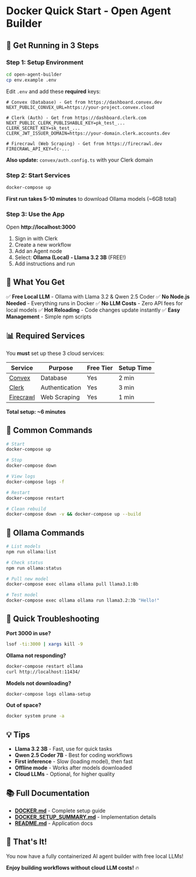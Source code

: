 # Docker Quick Start - Open Agent Builder

## 🚀 Get Running in 3 Steps

### Step 1: Setup Environment

```bash
cd open-agent-builder
cp env.example .env
```

Edit `.env` and add these **required** keys:

```env
# Convex (Database) - Get from https://dashboard.convex.dev
NEXT_PUBLIC_CONVEX_URL=https://your-project.convex.cloud

# Clerk (Auth) - Get from https://dashboard.clerk.com
NEXT_PUBLIC_CLERK_PUBLISHABLE_KEY=pk_test_...
CLERK_SECRET_KEY=sk_test_...
CLERK_JWT_ISSUER_DOMAIN=https://your-domain.clerk.accounts.dev

# Firecrawl (Web Scraping) - Get from https://firecrawl.dev
FIRECRAWL_API_KEY=fc-...
```

**Also update:** `convex/auth.config.ts` with your Clerk domain

### Step 2: Start Services

```bash
docker-compose up
```

**First run takes 5-10 minutes** to download Ollama models (~6GB total)

### Step 3: Use the App

Open **http://localhost:3000**

1. Sign in with Clerk
2. Create a new workflow
3. Add an Agent node
4. Select: **Ollama (Local) - Llama 3.2 3B** (FREE!)
5. Add instructions and run

## 🎯 What You Get

✅ **Free Local LLM** - Ollama with Llama 3.2 & Qwen 2.5 Coder
✅ **No Node.js Needed** - Everything runs in Docker
✅ **No LLM Costs** - Zero API fees for local models
✅ **Hot Reloading** - Code changes update instantly
✅ **Easy Management** - Simple npm scripts

## 📊 Required Services

You **must** set up these 3 cloud services:

| Service | Purpose | Free Tier | Setup Time |
|---------|---------|-----------|------------|
| [Convex](https://convex.dev) | Database | Yes | 2 min |
| [Clerk](https://clerk.com) | Authentication | Yes | 3 min |
| [Firecrawl](https://firecrawl.dev) | Web Scraping | Yes | 1 min |

**Total setup: ~6 minutes**

## 🔧 Common Commands

```bash
# Start
docker-compose up

# Stop
docker-compose down

# View logs
docker-compose logs -f

# Restart
docker-compose restart

# Clean rebuild
docker-compose down -v && docker-compose up --build
```

## 🤖 Ollama Commands

```bash
# List models
npm run ollama:list

# Check status
npm run ollama:status

# Pull new model
docker-compose exec ollama ollama pull llama3.1:8b

# Test model
docker-compose exec ollama ollama run llama3.2:3b "Hello!"
```

## 🐛 Quick Troubleshooting

**Port 3000 in use?**
```bash
lsof -ti:3000 | xargs kill -9
```

**Ollama not responding?**
```bash
docker-compose restart ollama
curl http://localhost:11434/
```

**Models not downloading?**
```bash
docker-compose logs ollama-setup
```

**Out of space?**
```bash
docker system prune -a
```

## 💡 Tips

- **Llama 3.2 3B** - Fast, use for quick tasks
- **Qwen 2.5 Coder 7B** - Best for coding workflows  
- **First inference** - Slow (loading model), then fast
- **Offline mode** - Works after models downloaded
- **Cloud LLMs** - Optional, for higher quality

## 📚 Full Documentation

- **[DOCKER.md](./DOCKER.md)** - Complete setup guide
- **[DOCKER_SETUP_SUMMARY.md](./DOCKER_SETUP_SUMMARY.md)** - Implementation details
- **[README.md](./README.md)** - Application docs

## 🎉 That's It!

You now have a fully containerized AI agent builder with free local LLMs!

**Enjoy building workflows without cloud LLM costs!** 🔥

